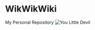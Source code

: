 # WikWikWiki
My Personal Repository
<picture>
 <source media="(prefers-color-scheme: dark)" srcset="">
 <source media="(prefers-color-scheme: light)" srcset="">
 <img alt="You Little Devil" src="[YOUR-DEFAULT-IMAGE](https://png.pngtree.com/png-vector/20240625/ourmid/pngtree-tasmanian-devil-cartoon-3d-isolated-on-white-background-png-image_12720932.png)">
</picture>

